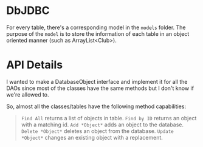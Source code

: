 # DbJDBC
For every table, there's a corresponding model in the `models` folder. The purpose of the `model` is to store the information of each table in an object oriented manner (such as ArrayList\<Club>). 

# API Details
I wanted to make a DatabaseObject interface and implement it for all the DAOs since most of the classes have the same methods but I don't know if we're allowed to. 

So, almost all the classes/tables have the following method capabilities:

>  `Find All`  returns a list of objects in table.
>  `Find by ID` returns an object with a matching id.
>  `Add *Object*` adds an object to the database.
>  `Delete *Object*` deletes an object from the database.
>  `Update *Object*` changes an existing object with a replacement.

 
